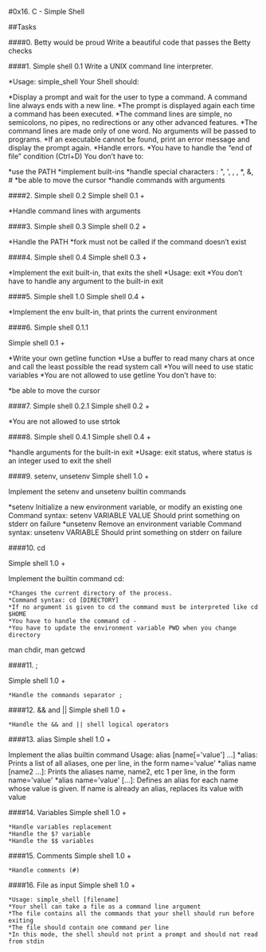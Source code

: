 #0x16. C - Simple Shell

##Tasks

####0. Betty would be proud
Write a beautiful code that passes the Betty checks

####1. Simple shell 0.1
Write a UNIX command line interpreter.

*Usage: simple_shell
Your Shell should:

*Display a prompt and wait for the user to type a command. A command line always ends with a new line.
*The prompt is displayed again each time a command has been executed.
*The command lines are simple, no semicolons, no pipes, no redirections or any other advanced features.
*The command lines are made only of one word. No arguments will be passed to programs.
*If an executable cannot be found, print an error message and display the prompt again.
*Handle errors.
*You have to handle the “end of file” condition (Ctrl+D)
You don’t have to:

*use the PATH
*implement built-ins
*handle special characters : ", ', , \, *, &, #
*be able to move the cursor
*handle commands with arguments

####2. Simple shell 0.2
Simple shell 0.1 +

*Handle command lines with arguments

####3. Simple shell 0.3
Simple shell 0.2 +

*Handle the PATH
*fork must not be called if the command doesn’t exist

####4. Simple shell 0.4
Simple shell 0.3 +

*Implement the exit built-in, that exits the shell
*Usage: exit
*You don’t have to handle any argument to the built-in exit

####5. Simple shell 1.0
Simple shell 0.4 +

*Implement the env built-in, that prints the current environment


####6. Simple shell 0.1.1

Simple shell 0.1 +

*Write your own getline function
*Use a buffer to read many chars at once and call the least possible the read system call
*You will need to use static variables
*You are not allowed to use getline
You don’t have to:

*be able to move the cursor


####7. Simple shell 0.2.1
Simple shell 0.2 +

*You are not allowed to use strtok

####8. Simple shell 0.4.1
Simple shell 0.4 +

*handle arguments for the built-in exit
*Usage: exit status, where status is an integer used to exit the shell


####9. setenv, unsetenv
Simple shell 1.0 +

Implement the setenv and unsetenv builtin commands

*setenv
    Initialize a new environment variable, or modify an existing one
    Command syntax: setenv VARIABLE VALUE
    Should print something on stderr on failure
*unsetenv
    Remove an environment variable
    Command syntax: unsetenv VARIABLE
    Should print something on stderr on failure

####10. cd

Simple shell 1.0 +

Implement the builtin command cd:

    *Changes the current directory of the process.
    *Command syntax: cd [DIRECTORY]
    *If no argument is given to cd the command must be interpreted like cd $HOME
    *You have to handle the command cd -
    *You have to update the environment variable PWD when you change directory
man chdir, man getcwd

####11. ;

Simple shell 1.0 +

    *Handle the commands separator ;

####12. && and ||
Simple shell 1.0 +

    *Handle the && and || shell logical operators

####13. alias
Simple shell 1.0 +

Implement the alias builtin command
Usage: alias [name[='value'] ...]
    *alias: Prints a list of all aliases, one per line, in the form name='value'
    *alias name [name2 ...]: Prints the aliases name, name2, etc 1 per line, in the form name='value'
    *alias name='value' [...]: Defines an alias for each name whose value is given. If name is already an alias, replaces its value with value



####14. Variables
Simple shell 1.0 +

    *Handle variables replacement
    *Handle the $? variable
    *Handle the $$ variables


####15. Comments
Simple shell 1.0 +

    *Handle comments (#)

####16. File as input
Simple shell 1.0 +

    *Usage: simple_shell [filename]
    *Your shell can take a file as a command line argument
    *The file contains all the commands that your shell should run before exiting
    *The file should contain one command per line
    *In this mode, the shell should not print a prompt and should not read from stdin



